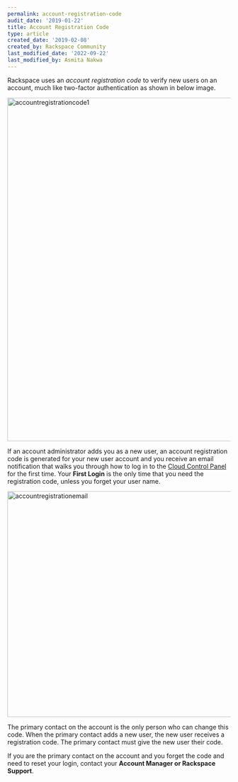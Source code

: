 ```yaml
---
permalink: account-registration-code
audit_date: '2019-01-22'
title: Account Registration Code
type: article
created_date: '2019-02-08'
created_by: Rackspace Community
last_modified_date: '2022-09-22'
last_modified_by: Asmita Nakwa
---
```


Rackspace uses an _account registration code_ to verify new users on an account, much like two-factor authentication as shown in below image. 

<img width="776" alt="accountregistrationcode1" src="/support/how-to/account-registration-code/accountregistrationcode1.png">

If an account administrator adds you as a new user, an account registration code is generated for your new user account and you receive an email notification that walks you through how to log in to the [Cloud Control Panel](https://login.rackspace.com) for the first time. Your **First Login** is the only time that you need the registration code, unless you forget your user name.

<img width="510" alt="accountregistrationemail" src="/support/how-to/account-registration-code/accountregistrationemail.png">

The primary contact on the account is the only person who can change this code. When the primary contact adds a new user, the new user receives a registration code. The primary contact must give the new user their code.

If you are the primary contact on the account and you forget the code and need to reset your login, contact your **Account Manager or Rackspace Support**.
